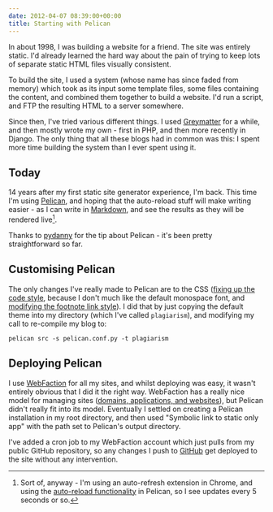 ```yaml
---
date: 2012-04-07 08:39:00+00:00
title: Starting with Pelican
---
```


In about 1998, I was building a website for a friend. The site was
entirely static. I'd already learned the hard way about the pain of
trying to keep lots of separate static HTML files visually
consistent.

<!-- more -->

To build the site, I used a system (whose name has since faded from
memory) which took as its input some template files, some files
containing the content, and combined them together to build a
website. I'd run a script, and FTP the resulting HTML to a server
somewhere.

Since then, I've tried various different things. I used
[Greymatter](http://en.wikipedia.org/wiki/Greymatter_(software)) for
a while, and then mostly wrote my own - first in PHP, and then more
recently in Django. The only thing that all these blogs had in common
was this: I spent more time building the system than I ever spent
using it.


## Today


14 years after my first static site generator experience, I'm
back. This time I'm using
[Pelican](http://pelican.readthedocs.org/en/latest/), and hoping that
the auto-reload stuff will make writing easier - as I can write in
[Markdown](http://daringfireball.net/projects/markdown/), and see the
results as they will be rendered live[^1].

Thanks to
[pydanny](http://pydanny.com/choosing-a-new-python-based-blog-engine.html)
for the tip about Pelican - it's been pretty straightforward so far.


## Customising Pelican


The only changes I've really made to Pelican are to the CSS ([fixing
up the code
style](https://github.com/dominicrodger/dominicrodger.com/commit/61e81d568087a92e2bb41dc619966075566fb81e),
because I don't much like the default monospace font, and [modifying
the footnote link
style](https://github.com/dominicrodger/dominicrodger.com/commit/54d99084c8b6777cd77c31fe1157718fc1a612b7)). I
did that by just copying the default theme into my directory (which
I've called `plagiarism`), and modifying my call to re-compile my
blog to:

```
pelican src -s pelican.conf.py -t plagiarism
```



## Deploying Pelican


I use
[WebFaction](http://www.webfaction.com/?affiliate=dominicrodger) for
all my sites, and whilst deploying was easy, it wasn't entirely
obvious that I did it the right way. WebFaction has a really nice
model for managing sites ([domains, applications, and
websites](http://docs.webfaction.com/user-guide/websites.html)), but
Pelican didn't really fit into its model. Eventually I settled on
creating a Pelican installation in my root directory, and then used
"Symbolic link to static only app" with the path set to Pelican's
output directory.

I've added a cron job to my WebFaction account which just pulls from
my public GitHub repository, so any changes I push to
[GitHub](https://github.com/dominicrodger/dominicrodger.com) get
deployed to the site without any intervention.

[^1]: Sort of, anyway - I'm using an auto-refresh extension in
      Chrome, and using the [auto-reload
      functionality](http://pelican.notmyidea.org/en/2.8/getting_started.html#autoreload)
      in Pelican, so I see updates every 5 seconds or so.
